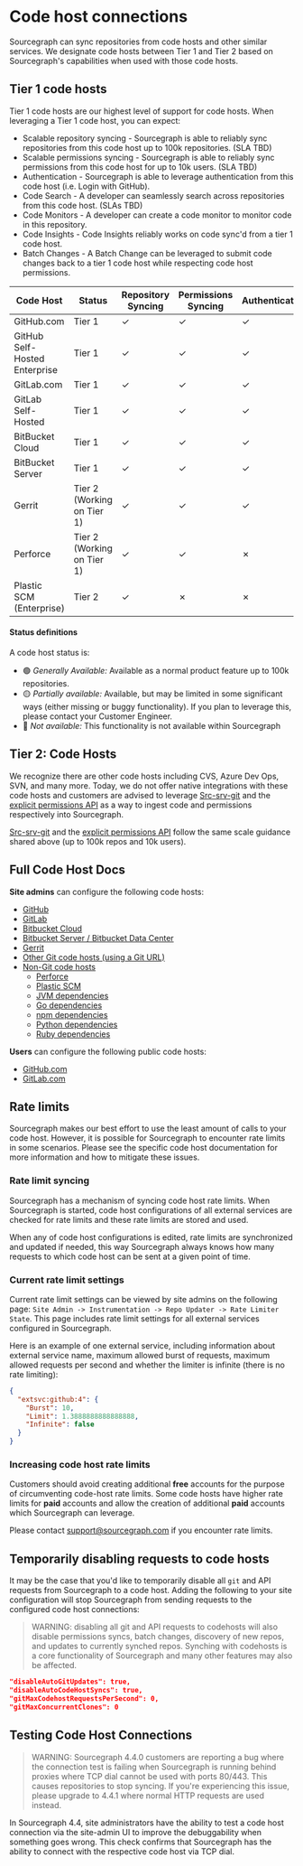 # Code host connections

Sourcegraph can sync repositories from code hosts and other similar services. We designate code hosts between Tier 1 and Tier 2 based on Sourcegraph's capabilities when used with those code hosts. 

## Tier 1 code hosts

Tier 1 code hosts are our highest level of support for code hosts. When leveraging a Tier 1 code host, you can expect:

- Scalable repository syncing - Sourcegraph is able to reliably sync repositories from this code host up to 100k repositories. (SLA TBD)
- Scalable permissions syncing - Sourcegraph is able to reliably sync permissions from this code host for up to 10k users. (SLA TBD)
- Authentication - Sourcegraph is able to leverage authentication from this code host (i.e. Login with GitHub). 
- Code Search - A developer can seamlessly search across repositories from this code host. (SLAs TBD)
- Code Monitors - A developer can create a code monitor to monitor code in this repository. 
- Code Insights - Code Insights reliably works on code sync'd from a tier 1 code host.
- Batch Changes - A Batch Change can be leveraged to submit code changes back to a tier 1 code host while respecting code host permissions.

<table>
   <thead>
      <tr>
        <th>Code Host</th>
        <th>Status</th>
        <th>Repository Syncing</th>
        <th>Permissions Syncing</th>
        <th>Authentication</th>
        <th>Code Search</th>
        <th>Code Monitors</th>
        <th>Code Insights</th>
        <th>Batch Changes</th>
      </tr>
   </thead>
   <tbody>
      <tr>
        <td>GitHub.com</td>
        <td>Tier 1</td>
        <td class="indexer-implemented-y">✓</td> <!-- Repository Syncing -->
        <td class="indexer-implemented-y">✓</td> <!-- Permissions Syncing -->
        <td class="indexer-implemented-y">✓</td> <!-- Authentication -->
        <td class="indexer-implemented-y">✓</td> <!-- Code Search -->
        <td class="indexer-implemented-y">✓</td> <!-- Code Monitors -->
        <td class="indexer-implemented-y">✓</td> <!-- Code Insights -->
        <td class="indexer-implemented-y">✓</td> <!-- Batch Changes -->
      </tr>
      <tr>
        <td>GitHub Self-Hosted Enterprise</td>
        <td>Tier 1</td>
        <td class="indexer-implemented-y">✓</td> <!-- Repository Syncing -->
        <td class="indexer-implemented-y">✓</td> <!-- Permissions Syncing -->
        <td class="indexer-implemented-y">✓</td> <!-- Authentication -->
        <td class="indexer-implemented-y">✓</td> <!-- Code Search -->
        <td class="indexer-implemented-y">✓</td> <!-- Code Monitors -->
        <td class="indexer-implemented-y">✓</td> <!-- Code Insights -->
        <td class="indexer-implemented-y">✓</td> <!-- Batch Changes -->
      </tr>
      <tr>
        <td>GitLab.com</td>
        <td>Tier 1</td>
        <td class="indexer-implemented-y">✓</td> <!-- Repository Syncing -->
        <td class="indexer-implemented-y">✓</td> <!-- Permissions Syncing -->
        <td class="indexer-implemented-y">✓</td> <!-- Authentication -->
        <td class="indexer-implemented-y">✓</td> <!-- Code Search -->
        <td class="indexer-implemented-y">✓</td> <!-- Code Monitors -->
        <td class="indexer-implemented-y">✓</td> <!-- Code Insights -->
        <td class="indexer-implemented-y">✓</td> <!-- Batch Changes -->
      </tr>
      <tr>
        <td>GitLab Self-Hosted</td>
        <td>Tier 1</td>
        <td class="indexer-implemented-y">✓</td> <!-- Repository Syncing -->
        <td class="indexer-implemented-y">✓</td> <!-- Permissions Syncing -->
        <td class="indexer-implemented-y">✓</td> <!-- Authentication -->
        <td class="indexer-implemented-y">✓</td> <!-- Code Search -->
        <td class="indexer-implemented-y">✓</td> <!-- Code Monitors -->
        <td class="indexer-implemented-y">✓</td> <!-- Code Insights -->
        <td class="indexer-implemented-y">✓</td> <!-- Batch Changes -->
      </tr>
      <tr>
        <td>BitBucket Cloud</td>
        <td>Tier 1</td>
        <td class="indexer-implemented-y">✓</td> <!-- Repository Syncing -->
        <td class="indexer-implemented-n">✓</td> <!-- Permissions Syncing -->
        <td class="indexer-implemented-n">✓</td> <!-- Authentication -->
        <td class="indexer-implemented-y">✓</td> <!-- Code Search -->
        <td class="indexer-implemented-y">✓</td> <!-- Code Monitors -->
        <td class="indexer-implemented-y">✓</td> <!-- Code Insights -->
        <td class="indexer-implemented-y">✓</td> <!-- Batch Changes -->
      </tr>
      <tr>
        <td>BitBucket Server</td>
        <td>Tier 1</td>
        <td class="indexer-implemented-y">✓</td> <!-- Repository Syncing -->
        <td class="indexer-implemented-y">✓</td> <!-- Permissions Syncing -->
        <td class="indexer-implemented-y">✓</td> <!-- Authentication -->
        <td class="indexer-implemented-y">✓</td> <!-- Code Search -->
        <td class="indexer-implemented-y">✓</td> <!-- Code Monitors -->
        <td class="indexer-implemented-y">✓</td> <!-- Code Insights -->
        <td class="indexer-implemented-y">✓</td> <!-- Batch Changes -->
      </tr>
      <tr>
        <td>Gerrit</td>
        <td>Tier 2 (Working on Tier 1)</td>
        <td class="indexer-implemented-y">✓</td> <!-- Repository Syncing -->
        <td class="indexer-implemented-y">✓</td> <!-- Permissions Syncing -->
        <td class="indexer-implemented-y">✓</td> <!-- Authentication -->
        <td class="indexer-implemented-y">✓</td> <!-- Code Search -->
        <td class="indexer-implemented-y">✗</td> <!-- Code Monitors -->
        <td class="indexer-implemented-y">✗</td> <!-- Code Insights -->
        <td class="indexer-implemented-y">✗</td> <!-- Batch Changes -->
      </tr>
      <tr>
        <td>Perforce</td>
        <td>Tier 2 (Working on Tier 1)</td>
        <td class="indexer-implemented-y">✓</td> <!-- Repository Syncing -->
        <td class="indexer-implemented-y">✓</td> <!-- Permissions Syncing -->
        <td class="indexer-implemented-n">✗</td> <!-- Authentication -->
        <td class="indexer-implemented-y">✓</td> <!-- Code Search -->
        <td class="indexer-implemented-y">✓</td> <!-- Code Monitors -->
        <td class="indexer-implemented-n">✗</td> <!-- Code Insights -->
        <td class="indexer-implemented-n">✗</td> <!-- Batch Changes -->
      </tr>
      <tr>
        <td>Plastic SCM (Enterprise)</td>
        <td>Tier 2</td>
        <td class="indexer-implemented-y">✓</td> <!-- Repository Syncing -->
        <td class="indexer-implemented-y">✗</td> <!-- Permissions Syncing -->
        <td class="indexer-implemented-n">✗</td> <!-- Authentication -->
        <td class="indexer-implemented-y">✓</td> <!-- Code Search -->
        <td class="indexer-implemented-y">✓</td> <!-- Code Monitors -->
        <td class="indexer-implemented-n">✓</td> <!-- Code Insights -->
        <td class="indexer-implemented-n">✗</td> <!-- Batch Changes -->
      </tr>
   </tbody>
</table>

#### Status definitions

A code host status is:

- 🟢 _Generally Available:_ Available as a normal product feature up to 100k repositories.
- 🟡 _Partially available:_ Available, but may be limited in some significant ways (either missing or buggy functionality). If you plan to leverage this, please contact your Customer Engineer. 
- 🔴 _Not available:_ This functionality is not available within Sourcegraph

## Tier 2: Code Hosts
We recognize there are other code hosts including CVS, Azure Dev Ops, SVN, and many more. Today, we do not offer native integrations with these code hosts and customers are advised to leverage [Src-srv-git](./non-git.md) and the [explicit permissions API](../repo/permissions.md#explicit-permissions-api) as a way to ingest code and permissions respectively into Sourcegraph. 

[Src-srv-git](./non-git.md) and the [explicit permissions API](../repo/permissions.md#explicit-permissions-api) follow the same scale guidance shared above (up to 100k repos and 10k users). 


## Full Code Host Docs

**Site admins** can configure the following code hosts:

- [GitHub](github.md)
- [GitLab](gitlab.md)
- [Bitbucket Cloud](bitbucket_cloud.md)
- [Bitbucket Server / Bitbucket Data Center](bitbucket_server.md)
- [Gerrit](gerrit.md)
- [Other Git code hosts (using a Git URL)](other.md)
- [Non-Git code hosts](non-git.md)
  - [Perforce](../repo/perforce.md)
  - [Plastic SCM](../repo/plasticscm.md)
  - [JVM dependencies](jvm.md)
  - [Go dependencies](go.md)
  - [npm dependencies](npm.md)
  - [Python dependencies](python.md)
  - [Ruby dependencies](ruby.md)

**Users** can configure the following public code hosts:

- [GitHub.com](github.md)
- [GitLab.com](gitlab.md)


## Rate limits

Sourcegraph makes our best effort to use the least amount of calls to your code host. However, it is possible for Sourcegraph 
to encounter rate limits in some scenarios. Please see the specific code host documentation for more information and how to 
mitigate these issues. 

### Rate limit syncing

Sourcegraph has a mechanism of syncing code host rate limits. When Sourcegraph is started, code host configurations of all
external services are checked for rate limits and these rate limits are stored and used.

When any of code host configurations is edited, rate limits are synchronized and updated if needed, this way Sourcegraph always 
knows how many requests to which code host can be sent at a given point of time.

### Current rate limit settings

Current rate limit settings can be viewed by site admins on the following page: `Site Admin -> Instrumentation -> Repo Updater -> Rate Limiter State`.
This page includes rate limit settings for all external services configured in Sourcegraph. 

Here is an example of one external service, including information about external service name,  maximum allowed burst of requests,
maximum allowed requests per second and whether the limiter is infinite (there is no rate limiting):
```json
{
  "extsvc:github:4": {
    "Burst": 10,
    "Limit": 1.3888888888888888,
    "Infinite": false
  }
}
```

### Increasing code host rate limits

Customers should avoid creating additional **free** accounts for the purpose of circumventing code-host rate limits. 
Some code hosts have higher rate limits for **paid** accounts and allow the creation of additional **paid** accounts which 
Sourcegraph can leverage.

Please contact support@sourcegraph.com if you encounter rate limits.

## Temporarily disabling requests to code hosts

It may be the case that you'd like to temporarily disable all `git` and API requests from Sourcegraph to a code host. Adding the following to your site configuration will stop Sourcegraph from sending requests to the configured code host connections:

> WARNING: disabling all git and API requests to codehosts will also disable permissions syncs, batch changes, discovery of new repos, and updates to currently synched repos. Synching with codehosts is a core functionality of Sourcegraph and many other features may also be affected. 

```json
"disableAutoGitUpdates": true,    
"disableAutoCodeHostSyncs": true,
"gitMaxCodehostRequestsPerSecond": 0,
"gitMaxConcurrentClones": 0
```

## Testing Code Host Connections

> WARNING: Sourcegraph 4.4.0 customers are reporting a bug where the connection test is failing when Sourcegraph is running behind proxies where TCP dial cannot be used with ports 80/443. This causes repositories to stop syncing. If you're experiencing this issue, please upgrade to 4.4.1 where normal HTTP requests are used instead.

In Sourcegraph 4.4, site administrators have the ability to test a code host connection via the site-admin UI to improve the debuggability when something goes wrong. This check confirms that Sourcegraph has the ability to connect with the respective code host via TCP dial. 
